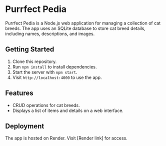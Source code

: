 # Purrfect Pedia

Purrfect Pedia is a Node.js web application for managing a collection of cat breeds. The app uses an SQLite database to store cat breed details, including names, descriptions, and images.

## Getting Started

1. Clone this repository.
2. Run `npm install` to install dependencies.
3. Start the server with `npm start`.
4. Visit `http://localhost:4000` to use the app.

## Features

- CRUD operations for cat breeds.
- Displays a list of items and details on a web interface.

## Deployment

The app is hosted on Render. Visit [Render link] for access.
